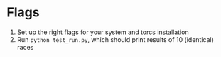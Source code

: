 # Flags

1. Set up the right flags for your system and torcs installation
2. Run `python test_run.py`, which should print results of 10 (identical) races
